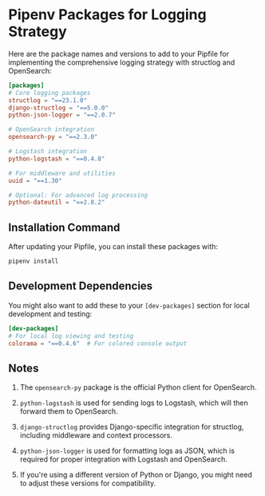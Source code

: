 # Pipenv Packages for Logging Strategy

Here are the package names and versions to add to your Pipfile for implementing the comprehensive logging strategy with structlog and OpenSearch:

```toml
[packages]
# Core logging packages
structlog = "==23.1.0"
django-structlog = "==5.0.0"
python-json-logger = "==2.0.7"

# OpenSearch integration
opensearch-py = "==2.3.0"

# Logstash integration
python-logstash = "==0.4.8"

# For middleware and utilities
uuid = "==1.30"

# Optional: For advanced log processing
python-dateutil = "==2.8.2"
```

## Installation Command

After updating your Pipfile, you can install these packages with:

```bash
pipenv install
```

## Development Dependencies

You might also want to add these to your `[dev-packages]` section for local development and testing:

```toml
[dev-packages]
# For local log viewing and testing
colorama = "==0.4.6"  # For colored console output
```

## Notes

1. The `opensearch-py` package is the official Python client for OpenSearch.

2. `python-logstash` is used for sending logs to Logstash, which will then forward them to OpenSearch.

3. `django-structlog` provides Django-specific integration for structlog, including middleware and context processors.

4. `python-json-logger` is used for formatting logs as JSON, which is required for proper integration with Logstash and OpenSearch.

5. If you're using a different version of Python or Django, you might need to adjust these versions for compatibility.